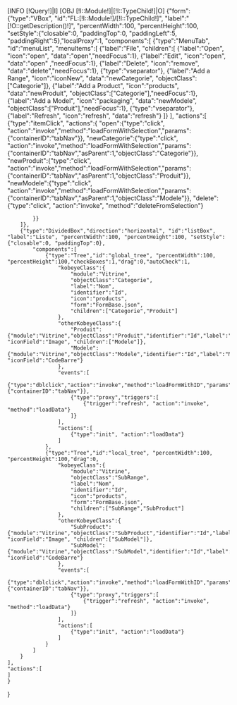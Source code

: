 [INFO [!Query!]|I]
[OBJ [!I::Module!]|[!I::TypeChild!]|O]
{"form":
	{"type":"VBox", "id":"FL:[!I::Module!]/[!I::TypeChild!]", "label":"[!O::getDescription()!]", "percentWidth":100, "percentHeight":100, 
	"setStyle":{"closable":0, "paddingTop":0, "paddingLeft":5, "paddingRight":5},"localProxy":1, 
	"components":[
		{"type":"MenuTab", "id":"menuList", "menuItems":[
			{"label":"File", "children":[
				{"label":"Open", "icon":"open", "data":"open","needFocus":1},
				{"label":"Edit", "icon":"open", "data":"open" ,"needFocus":1},
				{"label":"Delete", "icon":"remove", "data":"delete","needFocus":1},
				{"type":"vseparator"},
				{"label":"Add a Range", "icon":"iconNew", "data":"newCategorie", "objectClass":["Categorie"]},
				{"label":"Add a Product", "icon":"products", "data":"newProduit", "objectClass":["Categorie"],"needFocus":1},
				{"label":"Add a Model", "icon":"packaging", "data":"newModele", "objectClass":["Produit"],"needFocus":1},
				{"type":"vseparator"},
				{"label":"Refresh", "icon":"refresh", "data":"refresh"}
			]}
		],
		"actions":[
			{"type":"itemClick", "actions":{
				"open":{"type":"click", "action":"invoke","method":"loadFormWithSelection","params":{"containerID":"tabNav"}},
				"newCategorie":{"type":"click", "action":"invoke","method":"loadFormWithSelection","params":{"containerID":"tabNav","asParent":1,"objectClass":"Categorie"}},
				"newProduit":{"type":"click", "action":"invoke","method":"loadFormWithSelection","params":{"containerID":"tabNav","asParent":1,"objectClass":"Produit"}},
				"newModele":{"type":"click", "action":"invoke","method":"loadFormWithSelection","params":{"containerID":"tabNav","asParent":1,"objectClass":"Modele"}},
				"delete":{"type":"click", "action":"invoke", "method":"deleteFromSelection"}
				
			}}
		]},
		{"type":"DividedBox","direction":"horizontal", "id":"listBox", "label":"Liste", "percentWidth":100, "percentHeight":100, "setStyle":{"closable":0, "paddingTop":0}, 
			"components":[
				{"type":"Tree","id":"global_tree", "percentWidth":100, "percentHeight":100,"checkBoxes":1,"drag":0,"autoCheck":1,
					"kobeyeClass":{
						"module":"Vitrine",
						"objectClass":"Categorie",
						"label":"Nom",
						"identifier":"Id",
						"icon":"products",
						"form":"FormBase.json",
						"children":["Categorie","Produit"]
					},
					"otherKobeyeClass":{
						"Produit":{"module":"Vitrine","objectClass":"Produit","identifier":"Id","label":"Nom","form":"FormBase.json", "iconField":"Image", "children":["Modele"]},
						"Modele":{"module":"Vitrine","objectClass":"Modele","identifier":"Id","label":"Nom","form":"FormBase.json", "iconField":"CodeBarre"}
					},
					"events":[
						{"type":"dblclick","action":"invoke","method":"loadFormWithID","params":{"containerID":"tabNav"}},
						{"type":"proxy","triggers":[
							{"trigger":"refresh", "action":"invoke", "method":"loadData"}
						]}
					],
					"actions":[
						{"type":"init", "action":"loadData"}
					]
				},
				{"type":"Tree","id":"local_tree", "percentWidth":100, "percentHeight":100,"drag":0,
					"kobeyeClass":{
						"module":"Vitrine",
						"objectClass":"SubRange",
						"label":"Nom",
						"identifier":"Id",
						"icon":"products",
						"form":"FormBase.json",
						"children":["SubRange","SubProduct"]
					},
					"otherKobeyeClass":{
						"SubProduct":{"module":"Vitrine","objectClass":"SubProduct","identifier":"Id","label":"Nom","form":"FormBase.json", "iconField":"Image", "children":["SubModel"]},
						"SubModel":{"module":"Vitrine","objectClass":"SubModel","identifier":"Id","label":"Nom","form":"FormBase.json", "iconField":"CodeBarre"}
					},
					"events":[
						{"type":"dblclick","action":"invoke","method":"loadFormWithID","params":{"containerID":"tabNav"}},
						{"type":"proxy","triggers":[
							{"trigger":"refresh", "action":"invoke", "method":"loadData"}
						]}
					],
					"actions":[
						{"type":"init", "action":"loadData"}
					]
				}
			]
		}
	],
	"actions":[
	]
	}
}